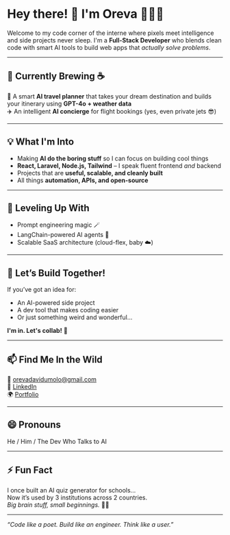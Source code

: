 # Hey there! 👋 I'm Oreva 👨🏽‍💻

Welcome to my code corner of the interne where pixels meet intelligence and side projects never sleep. I'm a **Full-Stack Developer** who blends clean code with smart AI tools to build web apps that *actually solve problems*.

---

## 🔭 Currently Brewing ☕
🚀 A smart **AI travel planner** that takes your dream destination and builds your itinerary using **GPT-4o + weather data**  
✈️ An intelligent **AI concierge** for flight bookings (yes, even private jets 😎)

---

## 💡 What I'm Into
- Making **AI do the boring stuff** so I can focus on building cool things
- **React, Laravel, Node.js, Tailwind** – I speak fluent frontend *and* backend
- Projects that are **useful, scalable, and cleanly built**
- All things **automation, APIs, and open-source**

---

## 🌱 Leveling Up With
- Prompt engineering magic 🪄
- LangChain-powered AI agents 🤖
- Scalable SaaS architecture (cloud-flex, baby ☁️)

---

## 👯 Let’s Build Together!
If you’ve got an idea for:
- An AI-powered side project
- A dev tool that makes coding easier
- Or just something weird and wonderful...
  
**I'm in. Let's collab!** 🤝

---

## 📫 Find Me In the Wild
📩 orevadavidumolo@gmail.com  
🔗 [LinkedIn](https://linkedin.com/in/oreva-umolo-09a377330)  
🌍 [Portfolio](https://oreva-dev9112.github.io/oreva.dev/)

---

## 😄 Pronouns
He / Him / The Dev Who Talks to AI

---

## ⚡ Fun Fact
I once built an AI quiz generator for schools...  
Now it’s used by 3 institutions across 2 countries.  
*Big brain stuff, small beginnings.* 🧠✨

---

_“Code like a poet. Build like an engineer. Think like a user.”_

<!---
Oreva-Dev9112/Oreva-Dev9112 is a ✨ special ✨ repository because its `README.md` (this file) appears on your GitHub profile.
You can click the Preview link to take a look at your changes.
--->
